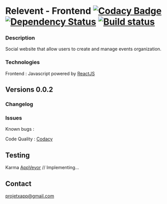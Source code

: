 Relevent - Frontend [![Codacy Badge](https://api.codacy.com/project/badge/Grade/464039e29eb04025aa5495982e0f0165)](https://www.codacy.com/app/paul.bouquet/ProjetX?utm_source=github.com&utm_medium=referral&utm_content=Herklos/ProjetX&utm_campaign=badger) [![Dependency Status](https://www.versioneye.com/user/projects/599362ab368b08166a66898b/badge.svg?style=flat-square)](https://www.versioneye.com/user/projects/599362ab368b08166a66898b) [![Build status](https://ci.appveyor.com/api/projects/status/fua2ep3q200n7ao9/branch/dev-fronted?svg=true)](https://ci.appveyor.com/project/Herklos/relevent/branch/dev-fronted)
============================
### Description
Social website that allow users to create and manage events organization.  <br>

### Technologies
Frontend : Javascript powered by [ReactJS](https://facebook.github.io/react/)<br>

Versions 0.0.2
------------
### Changelog


### Issues
Known bugs  :<br>

Code Quality : [Codacy](https://www.codacy.com/app/paul.bouquet/ProjetX)<br>

Testing
------------
Karma [AppVeyor](https://ci.appveyor.com/project/Herklos/relevent) // Implementing...

Contact
------------
projetxapp@gmail.com
